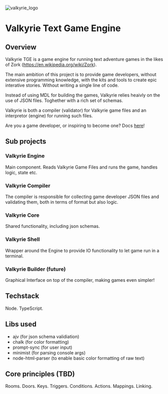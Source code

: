 ![valkyrie_logo](https://github.com/whemmingsson/valkyrie-tge/assets/37114315/5b4b3eaf-69f7-468f-b8da-b6b0ff60c3e1)

# Valkyrie Text Game Engine

## Overview
Valkyrie TGE is a game engine for running text adventure games in the likes of Zork (https://en.wikipedia.org/wiki/Zork). 

The main ambition of this project is to provide game developers, without extensive programming knowledge, with the kits and tools to create epic interative stories. Without writing a single line of code.  

Instead of using MDL for building the games, Valkyrie relies heaivly on the use of JSON files. Toghether with a rich set of schemas. 

Valkyrie is both a compiler (validator) for Valkyrie game files and an interpretor (engine) for running such files.

Are you a game developer, or inspiring to become one? Docs [here](https://github.com/whemmingsson/valkyrie-tge/tree/master/docs/game-developers)!

## Sub projects

### Valkyrie Engine
Main component. Reads Valkyrie Game Files and runs the game, handles logic, state etc.

### Valkyrie Compiler
The compiler is responsible for collecting game developer JSON files and validating them, both in terms of format but also logic. 

### Valkyrie Core
Shared functionality, including json schemas.

### Valkyrie Shell
Wrapper around the Engine to provide IO functionality to let game run in a terminal.

### Valkyrie Builder (future)
Graphical Interface on top of the compiler, making games even simpler!

## Techstack
Node. TypeScript.

## Libs used
* ajv (for json schema validiation)
* chalk (for color formatting)
* prompt-sync (for user input)
* minimist (for parsing console args)
* node-html-parser (to enable basic color formatting of raw text)

## Core principles (TBD)
Rooms. Doors. Keys. Triggers. Conditions. Actions. Mappings. Linking. 
